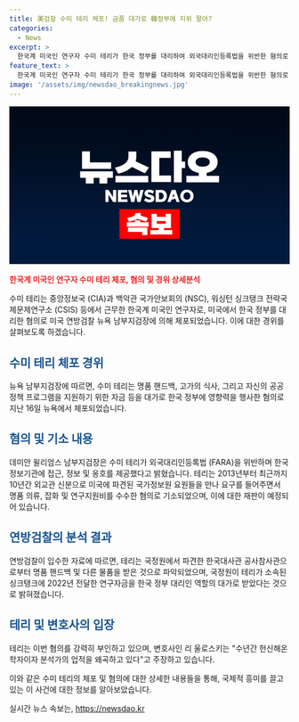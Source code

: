 ```yaml
---
title: 美검찰 수미 테리 체포! 금품 대가로 韓정부에 지위 팔아?
categories:
  - News
excerpt: >
  한국계 미국인 연구자 수미 테리가 한국 정부를 대리하여 외국대리인등록법을 위반한 혐의로 미국 뉴욕에서 체포됐다. 테리는 정보 제공 등을 통해 지위와 영향력을 팔아넘기고 명품품 혜택 등을 수취했다고 함. 검찰은 테리가 한국 정보기관에 정보를 제공하고 대북 전문가 간담회 내용을 유출했다고 주장하며, 테리는 혐의를 부인 중이다. 2001년부터 CIA에서 근무한 후 NSC, NIC, CSIS 등에서 활동한 테리에 대한 논란이 확산 중이다.
feature_text: >
  한국계 미국인 연구자 수미 테리가 한국 정부를 대리하여 외국대리인등록법을 위반한 혐의로 미국 뉴욕에서 체포됐다. 테리는 정보 제공 등을 통해 지위와 영향력을 팔아넘기고 명품품 혜택 등을 수취했다고 함. 검찰은 테리가 한국 정보기관에 정보를 제공하고 대북 전문가 간담회 내용을 유출했다고 주장하며, 테리는 혐의를 부인 중이다. 2001년부터 CIA에서 근무한 후 NSC, NIC, CSIS 등에서 활동한 테리에 대한 논란이 확산 중이다.
image: '/assets/img/newsdao_breakingnews.jpg'
---
```


<p><img src="/assets/img/newsdao_breakingnews.jpg" alt="koreaapp 속보" /></p>

<p><b><span style="color: #ee2323;">한국계 미국인 연구자 수미 테리 체포, 혐의 및 경위 상세분석</span></b></p>

<p>수미 테리는 중앙정보국 (CIA)과 백악관 국가안보회의 (NSC), 워싱턴 싱크탱크 전략국제문제연구소 (CSIS) 등에서 근무한 한국계 미국인 연구자로, 미국에서 한국 정부를 대리한 혐의로 미국 연방검찰 뉴욕 남부지검장에 의해 체포되었습니다. 이에 대한 경위를 살펴보도록 하겠습니다.</p>

<h2><span style="color: #1a5490;">수미 테리 체포 경위</span></h2>

<p>뉴욕 남부지검장에 따르면, 수미 테리는 명품 핸드백, 고가의 식사, 그리고 자신의 공공 정책 프로그램을 지원하기 위한 자금 등을 대가로 한국 정부에 영향력을 행사한 혐의로 지난 16일 뉴욕에서 체포되었습니다.</p>

<h2><span style="color: #1a5490;">혐의 및 기소 내용</span></h2>

<p>데미안 윌리엄스 남부지검장은 수미 테리가 외국대리인등록법 (FARA)을 위반하며 한국 정보기관에 접근, 정보 및 옹호를 제공했다고 밝혔습니다. 테리는 2013년부터 최근까지 10년간 외교관 신분으로 미국에 파견된 국가정보원 요원들을 만나 요구를 들어주면서 명품 의류, 잡화 및 연구지원비를 수수한 혐의로 기소되었으며, 이에 대한 재판이 예정되어 있습니다.</p>

<h2><span style="color: #1a5490;">연방검찰의 분석 결과</span></h2>

<p>연방검찰이 입수한 자료에 따르면, 테리는 국정원에서 파견한 한국대사관 공사참사관으로부터 명품 핸드백 및 다른 물품을 받은 것으로 파악되었으며, 국정원이 테리가 소속된 싱크탱크에 2022년 전달한 연구자금을 한국 정부 대리인 역할의 대가로 받았다는 것으로 밝혀졌습니다.</p>

<h2><span style="color: #1a5490;">테리 및 변호사의 입장</span></h2>

<p>테리는 이번 혐의를 강력히 부인하고 있으며, 변호사인 리 울로스키는 "수년간 헌신해온 학자이자 분석가의 업적을 왜곡하고 있다"고 주장하고 있습니다.</p>

<p>이와 같은 수미 테리의 체포 및 혐의에 대한 상세한 내용들을 통해, 국제적 흥미를 끌고 있는 이 사건에 대한 정보를 알아보았습니다.</p>
실시간 뉴스 속보는, <a href="https://newsdao.kr" rel="dofollow">https://newsdao.kr</a>


